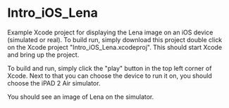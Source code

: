# Intro_iOS_Lena
Example Xcode project for displaying the Lena image on an iOS device
(simulated or real). To build run, simply download this project double
click on the Xcode project "Intro_iOS_Lena.xcodeproj". This should
start Xcode and bring up the project.

To build and run, simply click the "play" button in the top left
corner of Xcode. Next to that you can choose the device to run it on,
you should choose the iPAD 2 Air simulator.

You should see an image of Lena on the simulator. 
